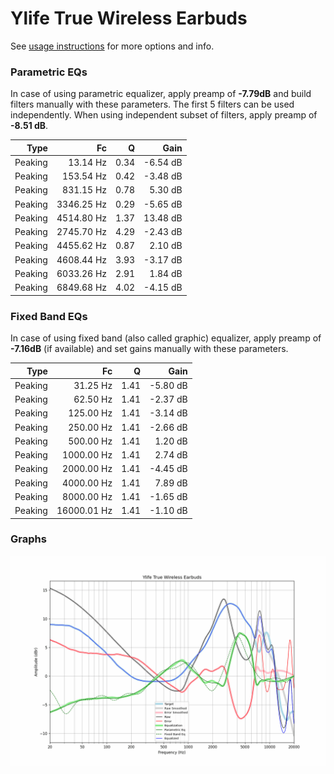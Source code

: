 # Ylife True Wireless Earbuds
See [usage instructions](https://github.com/jaakkopasanen/AutoEq#usage) for more options and info.

### Parametric EQs
In case of using parametric equalizer, apply preamp of **-7.79dB** and build filters manually
with these parameters. The first 5 filters can be used independently.
When using independent subset of filters, apply preamp of **-8.51 dB**.

| Type    | Fc         |    Q | Gain     |
|--------:|-----------:|-----:|---------:|
| Peaking | 13.14 Hz   | 0.34 | -6.54 dB |
| Peaking | 153.54 Hz  | 0.42 | -3.48 dB |
| Peaking | 831.15 Hz  | 0.78 | 5.30 dB  |
| Peaking | 3346.25 Hz | 0.29 | -5.65 dB |
| Peaking | 4514.80 Hz | 1.37 | 13.48 dB |
| Peaking | 2745.70 Hz | 4.29 | -2.43 dB |
| Peaking | 4455.62 Hz | 0.87 | 2.10 dB  |
| Peaking | 4608.44 Hz | 3.93 | -3.17 dB |
| Peaking | 6033.26 Hz | 2.91 | 1.84 dB  |
| Peaking | 6849.68 Hz | 4.02 | -4.15 dB |

### Fixed Band EQs
In case of using fixed band (also called graphic) equalizer, apply preamp of **-7.16dB**
(if available) and set gains manually with these parameters.

| Type    | Fc          |    Q | Gain     |
|--------:|------------:|-----:|---------:|
| Peaking | 31.25 Hz    | 1.41 | -5.80 dB |
| Peaking | 62.50 Hz    | 1.41 | -2.37 dB |
| Peaking | 125.00 Hz   | 1.41 | -3.14 dB |
| Peaking | 250.00 Hz   | 1.41 | -2.66 dB |
| Peaking | 500.00 Hz   | 1.41 | 1.20 dB  |
| Peaking | 1000.00 Hz  | 1.41 | 2.74 dB  |
| Peaking | 2000.00 Hz  | 1.41 | -4.45 dB |
| Peaking | 4000.00 Hz  | 1.41 | 7.89 dB  |
| Peaking | 8000.00 Hz  | 1.41 | -1.65 dB |
| Peaking | 16000.01 Hz | 1.41 | -1.10 dB |

### Graphs
![](./Ylife%20True%20Wireless%20Earbuds.png)